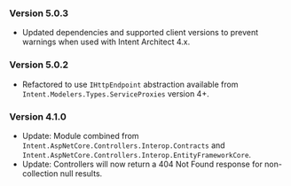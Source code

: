 ### Version 5.0.3

- Updated dependencies and supported client versions to prevent warnings when used with Intent Architect 4.x.

### Version 5.0.2

- Refactored to use `IHttpEndpoint` abstraction available from `Intent.Modelers.Types.ServiceProxies` version 4+.

### Version 4.1.0

- Update: Module combined from `Intent.AspNetCore.Controllers.Interop.Contracts` and `Intent.AspNetCore.Controllers.Interop.EntityFrameworkCore`.
- Update: Controllers will now return a 404 Not Found response for non-collection null results.